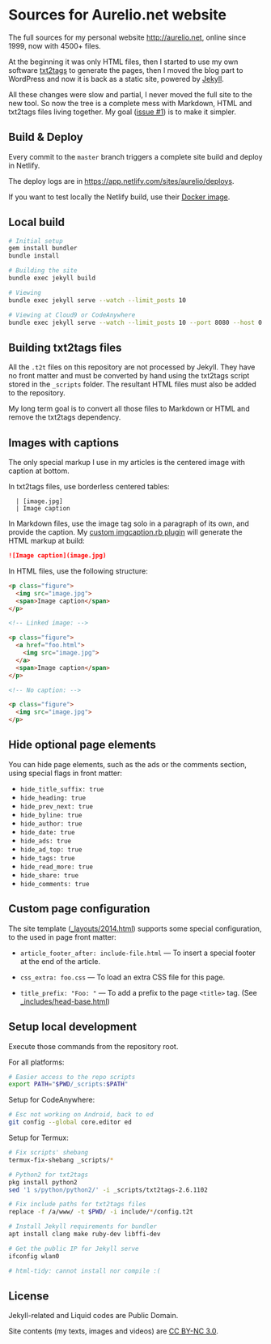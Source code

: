 # Sources for Aurelio.net website

The full sources for my personal website http://aurelio.net, online since 1999, now with 4500+ files.

At the beginning it was only HTML files, then I started to use my own software [txt2tags](http://txt2tags.org) to generate the pages, then I moved the blog part to WordPress and now it is back as a static site, powered by [Jekyll](http://jekyllrb.com/).

All these changes were slow and partial, I never moved the full site to the new tool. So now the tree is a complete mess with Markdown, HTML and txt2tags files living together. My goal ([issue #1](https://github.com/aureliojargas/aurelio.net/issues/1)) is to make it simpler.

## Build & Deploy

Every commit to the `master` branch triggers a complete site build and deploy in Netlify.

The deploy logs are in https://app.netlify.com/sites/aurelio/deploys.

If you want to test locally the Netlify build, use their [Docker image](https://github.com/netlify/build-image).

## Local build

```bash
# Initial setup
gem install bundler
bundle install

# Building the site
bundle exec jekyll build

# Viewing
bundle exec jekyll serve --watch --limit_posts 10

# Viewing at Cloud9 or CodeAnywhere
bundle exec jekyll serve --watch --limit_posts 10 --port 8080 --host 0.0.0.0
```

## Building txt2tags files

All the `.t2t` files on this repository are not processed by Jekyll. They have no front matter and must be converted by hand using the txt2tags script stored in the `_scripts` folder. The resultant HTML files must also be added to the repository.

My long term goal is to convert all those files to Markdown or HTML and remove the txt2tags dependency.

## Images with captions

The only special markup I use in my articles is the centered image with caption at bottom.

In txt2tags files, use borderless centered tables:

```
  | [image.jpg]
  | Image caption
```

In Markdown files, use the image tag solo in a paragraph of its own, and provide the caption. My [custom imgcaption.rb plugin](https://github.com/aureliojargas/aurelio.net/blob/master/_plugins/imgcaption.rb) will generate the HTML markup at build:

```md
![Image caption](image.jpg)
```

In HTML files, use the following structure:

```html
<p class="figure">
  <img src="image.jpg">
  <span>Image caption</span>
</p>

<!-- Linked image: -->

<p class="figure">
  <a href="foo.html">
    <img src="image.jpg">
  </a>
  <span>Image caption</span>
</p>

<!-- No caption: -->

<p class="figure">
  <img src="image.jpg">
</p>
```

## Hide optional page elements

You can hide page elements, such as the ads or the comments section, using special flags in front matter:

- `hide_title_suffix: true`
- `hide_heading: true`
- `hide_prev_next: true`
- `hide_byline: true`
- `hide_author: true`
- `hide_date: true`
- `hide_ads: true`
- `hide_ad_top: true`
- `hide_tags: true`
- `hide_read_more: true`
- `hide_share: true`
- `hide_comments: true`

## Custom page configuration

The site template ([_layouts/2014.html](https://github.com/aureliojargas/aurelio.net/blob/master/_layouts/2014.html)) supports some special configuration, to the used in page front matter:

- `article_footer_after: include-file.html` — To insert a special footer at the end of the article.

- `css_extra: foo.css` — To load an extra CSS file for this page.

- `title_prefix: "Foo: "` — To add a prefix to the page `<title>` tag. (See [_includes/head-base.html](https://github.com/aureliojargas/aurelio.net/blob/master/_includes/head-base.html))

## Setup local development

Execute those commands from the repository root.

For all platforms:

```bash
# Easier access to the repo scripts
export PATH="$PWD/_scripts:$PATH"
```

Setup for CodeAnywhere:

```bash
# Esc not working on Android, back to ed
git config --global core.editor ed
```

Setup for Termux:

```bash
# Fix scripts' shebang
termux-fix-shebang _scripts/*

# Python2 for txt2tags
pkg install python2
sed '1 s/python/python2/' -i _scripts/txt2tags-2.6.1102

# Fix include paths for txt2tags files
replace -f /a/www/ -t $PWD/ -i include/*/config.t2t

# Install Jekyll requirements for bundler
apt install clang make ruby-dev libffi-dev

# Get the public IP for Jekyll serve
ifconfig wlan0

# html-tidy: cannot install nor compile :(
```

## License

Jekyll-related and Liquid codes are Public Domain.

Site contents (my texts, images and videos) are [CC BY-NC 3.0](http://creativecommons.org/licenses/by-nc/3.0/).

